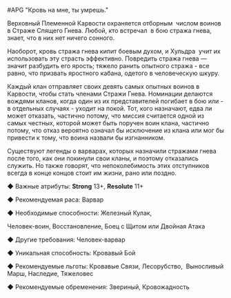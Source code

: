 #APG
"Кровь на мне, ты умрешь." 

Верховный Племенной Карвости охраняется отборным  числом воинов в Страже Спящего Гнева. Любой, кто встречал  в бою стража гнева, знает, что в них нет ничего сонного.  

Наоборот, кровь стража гнева кипит боевым духом, и Хульдра  учит их использовать эту страсть эффективно. Повредить стража гнева — значит разбудить его ярость; тяжело ранить опытного стража - все равно, что призвать яростного кабана, одетого в человеческую шкуру. 

Каждый клан отправляет своих девять самых опытных воинов в Карвости, чтобы стать членами Стражи Гнева. Номинации делаются вождями кланов, когда один из их представителей погибает в бою или - в отдельных случаях - уходит на покой. Тот, кого назначают, едва ли может отказать, частично потому, что миссия считается одной из самых честных, которой может быть поручен воин клана, частично потому, что отказ вероятно означал бы исключение из клана или мог бы привести к тому, что воина назвали бы изгнанником.  

Существуют легенды о варварах, которых назначили стражами гнева после того, как они покинули свои кланы, и поэтому отказались служить. Но также говорят, что непоколебимость этих отступников всегда в конце концов стоит им жизни, рано или поздно.  

◆ Важные атрибуты: **Strong** 13+, **Resolute** 11+ 

◆ Рекомендуемая раса: Варвар 

◆ Необходимые способности: Железный Кулак,  

Человек-воин, Восстановление, Боец с Щитом или Двойная Атака 

◆ Другие требования: Человек-варвар 

◆ Уникальная способность: Кровавый Бой 

◆ Рекомендуемые льготы: Кровавые Связи, Лесорубство,  Выносливый Марш, Наследие, Тяжеловес 

◆ Рекомендуемые обременения: Звериный, Кровожадность 